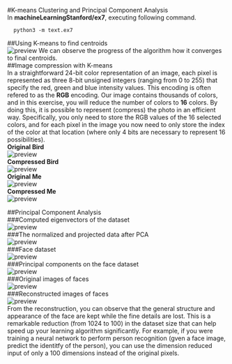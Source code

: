 #K-means Clustering and Principal Component Analysis<br>
In **machineLearningStanford/ex7**, executing following command.<br>
```
  python3 -m text.ex7
```
##Using K-means to find centroids<br>
![preview](https://cloud.githubusercontent.com/assets/5163329/18864927/3fce40b0-84cb-11e6-9bd4-e86b71928658.png)
We can observe the progress of the algorithm how it converges to final centroids.<br>
##Image compression with K-means<br>
In a straightforward 24-bit color representation of an image, each pixel is represented as three 8-bit unsigned
integers (ranging from 0 to 255) that specify the red, green and blue intensity values. This encoding is often 
refered to as the **RGB** encoding. Our image contains thousands of colors, and in this exercise, you will reduce
the number of colors to **16** colors. By doing this, it is possible to represent (compress) the photo in an efficient
way. Specifically, you only need to store the RGB values of the 16 selected colors, and for each pixel in the image
you now need to only store the index of the color at that location (where only 4 bits are necessary to represent 16 
possibilities).<br>
**Original Bird**<br>
![preview](https://cloud.githubusercontent.com/assets/5163329/18864909/2be278dc-84cb-11e6-8a22-a467ec5bb414.png)<br>
**Compressed Bird**<br>
![preview](https://cloud.githubusercontent.com/assets/5163329/18864906/2bdca646-84cb-11e6-8a4b-7d1ea03b8e33.png)<br>
**Original Me**<br>
![preview](https://cloud.githubusercontent.com/assets/5163329/18864910/2be38e34-84cb-11e6-8b7b-4e5d68138664.png)<br>
**Compressed Me**<br>
![preview](https://cloud.githubusercontent.com/assets/5163329/18864911/2be5282a-84cb-11e6-8879-02525f1199e3.png)<br>

##Principal Component Analysis<br>
###Computed eigenvectors of the dataset<br>
![preview](https://cloud.githubusercontent.com/assets/5163329/18868576/50c64556-84db-11e6-8291-e76cdc85f053.png)<br>
###The normalized and projected data after PCA<br>
![preview](https://cloud.githubusercontent.com/assets/5163329/18868580/50cabde8-84db-11e6-8188-5340aaf91568.png)<br>
###Face dataset<br>
![preview](https://cloud.githubusercontent.com/assets/5163329/18868579/50ca0254-84db-11e6-9a64-f2f908f570ab.png)<br>
###Principal components on the face dataset<br>
![preview](https://cloud.githubusercontent.com/assets/5163329/18868582/50f72590-84db-11e6-827a-04851aed9883.png)<br>
###Original images of faces<br>
![preview](https://cloud.githubusercontent.com/assets/5163329/18868583/50f7ce6e-84db-11e6-932c-73f5dd76ed46.png)<br>
###Reconstructed images of faces<br>
![preview](https://cloud.githubusercontent.com/assets/5163329/18868584/50f8a942-84db-11e6-9918-1d30f8b984bf.png)<br>
From the reconstruction, you can observe that the general structure and appearance of the face are kept while the fine
details are lost. This is a remarkable reduction (from 1024 to 100) in the dataset size that can help speed up your learning
algorithm significantly. For example, if you were training a neural network to perform person recognition (gven a face
image, predict the identitfy of the person), you can use the dimension reduced input of only a 100 dimensions instead of
the original pixels.<br>
